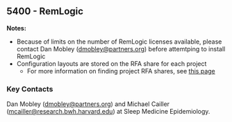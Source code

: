 ## 5400 - RemLogic ##

**Notes:**

- Because of limits on the number of RemLogic licenses available, please contact Dan Mobley (dmobley@partners.org) before attemtping to install RemLogic
- Configuration layouts are stored on the RFA share for each project
  - For more information on finding project RFA shares, see [this page](https://github.com/sleepepi/howto/blob/master/2000-file-storage/2100-research-file-area-rfa.md)

### Key Contacts

Dan Mobley (dmobley@partners.org) and Michael Cailler (mcailler@research.bwh.harvard.edu) at Sleep Medicine Epidemiology.
